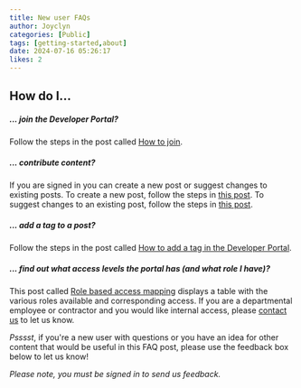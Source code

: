 ```yaml
---
title: New user FAQs
author: Joyclyn
categories: [Public]
tags: [getting-started,about]
date: 2024-07-16 05:26:17 
likes: 2
---
```


## How do I...

##### ... join the Developer Portal?
Follow the steps in the post called [How to join](https://developer.qed.qld.gov.au/public/How-to-join/).
<br>

##### ... contribute content?
If you are signed in you can create a new post or suggest changes to existing posts.
To create a new post, follow the steps in [this post](https://developer.qed.qld.gov.au/public/How-to-add-a-new-post-using-the-inline-editing-tool/).
To suggest changes to an existing post, follow the steps in [this post](https://developer.qed.qld.gov.au/public/How-to-edit-an-existing-post-in-Developer-Portal/).
<br>

##### ... add a tag to a post?
Follow the steps in the post called [How to add a tag in the Developer Portal](https://developer.qed.qld.gov.au/public/How-to-add-a-pre-defined-tag-in-DevPortal/).
<br>

##### ... find out what access levels the portal has (and what role I have)? 
This post called [Role based access mapping](https://developer.qed.qld.gov.au/public/Role-based-access-mapping-in-Developer-Portal/) displays a table with the various roles available and corresponding access.
If you are a departmental employee or contractor and you would like internal access, please [contact us](https://developer.qed.qld.gov.au/contact-us/) to let us know.
<br>

*Psssst*, if you're a new user with questions or you have an idea for other content that would be useful in this FAQ post, please use the feedback box below to let us know! 

*Please note, you must be signed in to send us feedback.*